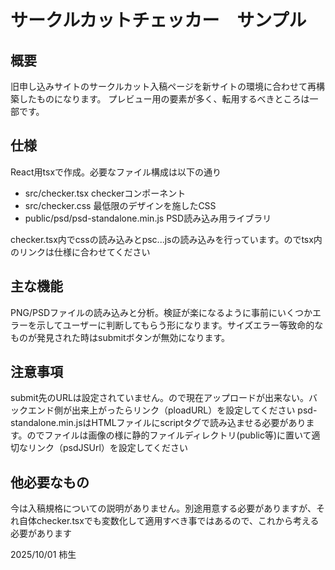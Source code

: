 # サークルカットチェッカー　サンプル

## 概要

旧申し込みサイトのサークルカット入稿ページを新サイトの環境に合わせて再構築したものになります。
プレビュー用の要素が多く、転用するべきところは一部です。

## 仕様

React用tsxで作成。必要なファイル構成は以下の通り

- src/checker.tsx checkerコンポーネント
- src/checker.css 最低限のデザインを施したCSS
- public/psd/psd-standalone.min.js PSD読み込み用ライブラリ

checker.tsx内でcssの読み込みとpsc...jsの読み込みを行っています。のでtsx内のリンクは仕様に合わせてください

## 主な機能

PNG/PSDファイルの読み込みと分析。検証が楽になるように事前にいくつかエラーを示してユーザーに判断してもらう形になります。サイズエラー等致命的なものが発見された時はsubmitボタンが無効になります。

## 注意事項

submit先のURLは設定されていません。ので現在アップロードが出来ない。バックエンド側が出来上がったらリンク（ploadURL）を設定してください
psd-standalone.min.jsはHTMLファイルにscriptタグで読み込ませる必要があります。のでファイルは画像の様に静的ファイルディレクトリ(public等)に置いて適切なリンク（psdJSUrl）を設定してください

## 他必要なもの

今は入稿規格についての説明がありません。別途用意する必要がありますが、それ自体checker.tsxでも変数化して適用すべき事ではあるので、これから考える必要があります

2025/10/01 柿生
